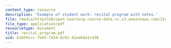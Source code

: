 ```yaml
---
content_type: resource
description: 'Example of student work: recital program with notes.'
file: /media/https%3A/open-learning-course-data-rc.s3.amazonaws.com/21m-410-vocal-repertoire-and-performance-women-composers-spring-2007/b1b59ccc7e65f4248c0141eabda1cd38_recital_program.pdf
file_type: application/pdf
resourcetype: Document
title: recital_program.pdf
uid: b1b59ccc-7e65-f424-8c01-41eabda1cd38
---
```

